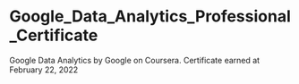 # Google_Data_Analytics_Professional_Certificate
Google Data Analytics by Google on Coursera. Certificate earned at February 22, 2022
